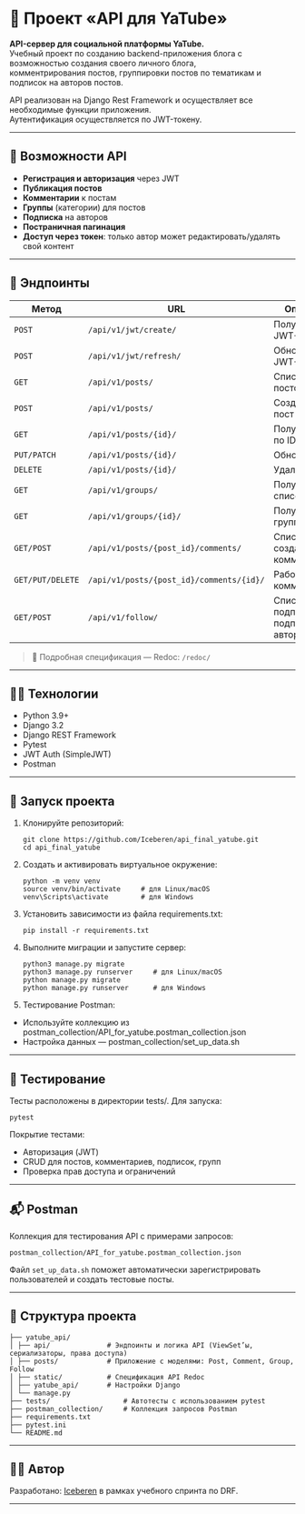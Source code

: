 # 📡 Проект «API для YaTube»
**API-сервер для социальной платформы YaTube.**  
Учебный проект по созданию backend-приложения блога с возможностью создания своего личного блога,  
комментрирования постов, группировки постов по тематикам и подписок на авторов постов.   
   
API реализован на Django Rest Framework и осуществляет все необходимые функции приложения.   
Аутентификация осуществляется по JWT-токену.   

---

## 🔧 Возможности API

- **Регистрация и авторизация** через JWT
- **Публикация постов**
- **Комментарии** к постам
- **Группы** (категории) для постов
- **Подписка** на авторов
- **Постраничная пагинация**
- **Доступ через токен**: только автор может редактировать/удалять свой контент

---

## 🔗 Эндпоинты

| Метод | URL | Описание |
|--------|-----|----------|
| `POST` | `/api/v1/jwt/create/` | Получение JWT-токена |
| `POST` | `/api/v1/jwt/refresh/` | Обновление JWT-токена |
| `GET` | `/api/v1/posts/` | Список всех постов |
| `POST` | `/api/v1/posts/` | Создать новый пост |
| `GET` | `/api/v1/posts/{id}/` | Получить пост по ID |
| `PUT/PATCH` | `/api/v1/posts/{id}/` | Обновить пост |
| `DELETE` | `/api/v1/posts/{id}/` | Удалить пост |
| `GET` | `/api/v1/groups/` | Получить список групп |
| `GET` | `/api/v1/groups/{id}/` | Получить группу по ID |
| `GET/POST` | `/api/v1/posts/{post_id}/comments/` | Список/создание комментариев |
| `GET/PUT/DELETE` | `/api/v1/posts/{post_id}/comments/{id}/` | Работа с комментарием |
| `GET/POST` | `/api/v1/follow/` | Список подписок / подписка на автора |

> 📘 Подробная спецификация — Redoc: `/redoc/`

---

## 👨‍💻 Технологии

- Python 3.9+
- Django 3.2
- Django REST Framework
- Pytest
- JWT Auth (SimpleJWT)
- Postman

---

## 🚀 Запуск проекта
1. Клонируйте репозиторий:
    ```
    git clone https://github.com/Iceberen/api_final_yatube.git
    cd api_final_yatube

2. Cоздать и активировать виртуальное окружение:
    ```
    python -m venv venv
    source venv/bin/activate     # для Linux/macOS
    venv\Scripts\activate        # для Windows

3. Установить зависимости из файла requirements.txt:
    ```
    pip install -r requirements.txt

4. Выполните миграции и запустите сервер:
    ```
    python3 manage.py migrate
    python3 manage.py runserver     # для Linux/macOS
    python manage.py migrate
    python manage.py runserver      # для Windows

5. Тестирование Postman:
- Используйте коллекцию из postman_collection/API_for_yatube.postman_collection.json
- Настройка данных — postman_collection/set_up_data.sh

---

## 🧪 Тестирование
Тесты расположены в директории tests/.
Для запуска:
  ```
  pytest
  ```
Покрытие тестами:
- Авторизация (JWT)
- CRUD для постов, комментариев, подписок, групп
- Проверка прав доступа и ограничений

---

## 📬 Postman
Коллекция для тестирования API с примерами запросов:
  ```
  postman_collection/API_for_yatube.postman_collection.json
  ```
Файл `set_up_data.sh` поможет автоматически зарегистрировать пользователей и создать тестовые посты.

---

## 📁 Структура проекта
```
├── yatube_api/
│ ├── api/              # Эндпоинты и логика API (ViewSet’ы, сериализаторы, права доступа)
│ ├── posts/            # Приложение с моделями: Post, Comment, Group, Follow
│ ├── static/           # Cпецификация API Redoc
│ ├── yatube_api/       # Настройки Django
│ └── manage.py
├── tests/                  # Автотесты с использованием pytest
├── postman_collection/     # Коллекция запросов Postman
├── requirements.txt
├── pytest.ini
└── README.md
```

---

## 🧑‍💻 Автор
Разработано: [Iceberen](https://github.com/Iceberen) в рамках учебного спринта по DRF.

---